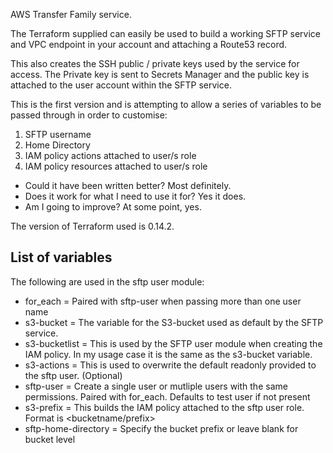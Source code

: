 AWS Transfer Family service. 

The Terraform supplied can easily be used to build a working SFTP service and VPC endpoint in your account and attaching a Route53 record. 

This also creates the SSH public / private keys used by the service for access. The Private key is sent to Secrets Manager and the public key is attached to the user account within the SFTP service.

This is the first version and is attempting to allow a series of variables to be passed through in order to customise:

1. SFTP username
2. Home Directory
3. IAM policy actions attached to user/s role 
4. IAM policy resources attached to user/s role

- Could it have been written better? Most definitely. 
- Does it work for what I need to use it for? Yes it does. 
- Am I going to improve? At some point, yes. 

The version of Terraform used is 0.14.2. 


## List of variables

The following are used in the sftp user module:

- for_each = Paired with sftp-user when passing more than one user name
- s3-bucket = The variable for the S3-bucket used as default by the SFTP service.
- s3-bucketlist = This is used by the SFTP user module when creating the IAM policy. In my usage case it is the same as the s3-bucket variable. 
- s3-actions = This is used to overwrite the default readonly provided to the sftp user. (Optional)
- sftp-user = Create a single user or mutliple users with the same permissions. Paired with for_each. Defaults to test user if not present
- s3-prefix = This builds the IAM policy attached to the sftp user role. Format is <bucketname/prefix>
- sftp-home-directory = Specify the bucket prefix or leave blank for bucket level



